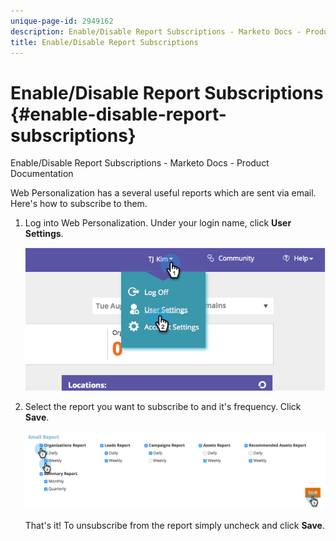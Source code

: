```yaml
---
unique-page-id: 2949162
description: Enable/Disable Report Subscriptions - Marketo Docs - Product Documentation
title: Enable/Disable Report Subscriptions
---
```


# Enable/Disable Report Subscriptions {#enable-disable-report-subscriptions}

Enable/Disable Report Subscriptions - Marketo Docs - Product Documentation

Web Personalization has a several useful reports which are sent via email. Here's how to subscribe to them.

1. Log into Web Personalization. Under your login name, click **User Settings**.

   ![](assets/image2014-9-17-20-3a48-3a28.png)

1. Select the report you want to subscribe to and it's frequency. Click **Save**.

   ![](assets/email-settings.png)

   That's it! To unsubscribe from the report simply uncheck and click **Save**.

